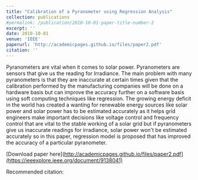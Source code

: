 ```yaml
---
title: "Calibration of a Pyranometer using Regression Analysis"
collection: publications
#permalink: /publication/2010-10-01-paper-title-number-2
excerpt: ''
date: 2010-10-01
venue: 'IEEE'
paperurl: 'http://academicpages.github.io/files/paper2.pdf'
citation: ''
---
```

Pyranometers are vital when it comes to solar power. Pyranometers are sensors that give us the reading for Irradiance. The main problem with many pyranometers is that they are inaccurate at certain times given that the calibration performed by the manufacturing companies will be done on a hardware basis but can improve the accuracy further on a software basis using soft computing techniques like regression. The growing energy deficit in the world has created a wanting for renewable energy sources like solar power and solar power has to be estimated accurately as it helps grid engineers make important decisions like voltage control and frequency control that are vital to the stable working of a solar grid but if pyranometers give us inaccurate readings for irradiance, solar power won't be estimated accurately so in this paper, regression model is proposed that has improved the accuracy of a particular pyranometer.

[Download paper here](http://academicpages.github.io/files/paper2.pdf](https://ieeexplore.ieee.org/document/9138041)

Recommended citation:
